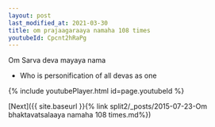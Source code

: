 ```yaml
---
layout: post
last_modified_at: 2021-03-30
title: om prajaagaraaya namaha 108 times
youtubeId: Cpcnt2hRaPg
---
```

 
 
Om Sarva deva mayaya nama 
 
 -  Who is personification of all devas as one 
 
  
 
  
 
 
 
 
 
 


{% include youtubePlayer.html id=page.youtubeId %}
 
[Next]({{ site.baseurl }}{% link  split2/_posts/2015-07-23-Om bhaktavatsalaaya namaha 108 times.md%})
 
